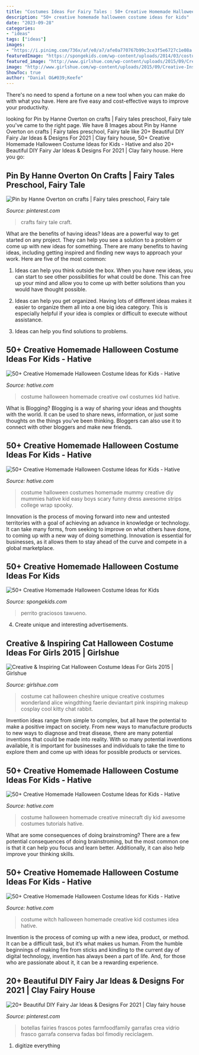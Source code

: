 ```yaml
---
title: "Costumes Ideas For Fairy Tales : 50+ Creative Homemade Halloween Costume Ideas For Kids"
description: "50+ creative homemade halloween costume ideas for kids"
date: "2023-09-28"
categories:
- "ideas"
tags: ["ideas"]
images:
- "https://i.pinimg.com/736x/af/e0/a7/afe0a770767b99c3ce3f5e6727c1e08a.jpg"
featuredImage: "https://spongekids.com/wp-content/uploads/2014/03/costumes-for-kids/12-funny-boy-costume-idea.jpg"
featured_image: "http://www.girlshue.com/wp-content/uploads/2015/09/Creative-Inspiring-Cat-Halloween-Costume-Ideas-For-Girls-2015-3.jpg"
image: "http://www.girlshue.com/wp-content/uploads/2015/09/Creative-Inspiring-Cat-Halloween-Costume-Ideas-For-Girls-2015-3.jpg"
ShowToc: true
author: "Danial O&#039;Keefe"
---
```



There's no need to spend a fortune on a new tool when you can make do with what you have. Here are five easy and cost-effective ways to improve your productivity.

	

		
looking for Pin by Hanne Overton on crafts | Fairy tales preschool, Fairy tale you've came to the right page. We have 8 Images about Pin by Hanne Overton on crafts | Fairy tales preschool, Fairy tale like 20+ Beautiful DIY Fairy Jar Ideas &amp; Designs For 2021 | Clay fairy house, 50+ Creative Homemade Halloween Costume Ideas for Kids - Hative and also 20+ Beautiful DIY Fairy Jar Ideas &amp; Designs For 2021 | Clay fairy house. Here you go:
		
    
## Pin By Hanne Overton On Crafts | Fairy Tales Preschool, Fairy Tale

<img loading=lazy src="https://i.pinimg.com/736x/31/a3/80/31a380d61e2203ce7d84a5bc9560fb60.jpg" onerror="this.onerror=null;this.src='https://tse1.mm.bing.net/th?id=OIP.QSWDluR9uaXCAp9jVzK3aAC7FN&amp;pid=15.1';" alt="Pin by Hanne Overton on crafts | Fairy tales preschool, Fairy tale">

_Source: pinterest.com_

>crafts fairy tale craft. 

	

What are the benefits of having ideas?
Ideas are a powerful way to get started on any project. They can help you see a solution to a problem or come up with new ideas for something. There are many benefits to having ideas, including getting inspired and finding new ways to approach your work. Here are five of the most common: 
1. Ideas can help you think outside the box. When you have new ideas, you can start to see other possibilities for what could be done. This can free up your mind and allow you to come up with better solutions than you would have thought possible. 

2. Ideas can help you get organized. Having lots of different ideas makes it easier to organize them all into a one big idea category. This is especially helpful if your idea is complex or difficult to execute without assistance. 

3. Ideas can help you find solutions to problems.

    
## 50+ Creative Homemade Halloween Costume Ideas For Kids - Hative

<img loading=lazy src="https://hative.com/wp-content/uploads/2014/03/costumes-for-kids/18-owl-kid-costume-idea.jpg" onerror="this.onerror=null;this.src='https://tse2.mm.bing.net/th?id=OIP.uDKBVpzmOvUpNl8OWDth1wHaLH&amp;pid=15.1';" alt="50+ Creative Homemade Halloween Costume Ideas for Kids - Hative">

_Source: hative.com_

>costume halloween homemade creative owl costumes kid hative. 

	

What is Blogging?
Blogging is a way of sharing your ideas and thoughts with the world. It can be used to share news, information, or just some thoughts on the things you’ve been thinking. Bloggers can also use it to connect with other bloggers and make new friends.

    
## 50+ Creative Homemade Halloween Costume Ideas For Kids - Hative

<img loading=lazy src="https://hative.com/wp-content/uploads/2014/03/costumes-for-kids/37-little-mummies-kid-costume.jpg" onerror="this.onerror=null;this.src='https://tse3.mm.bing.net/th?id=OIP.38iHObS9sCB6fFogwRzqrgHaJ4&amp;pid=15.1';" alt="50+ Creative Homemade Halloween Costume Ideas for Kids - Hative">

_Source: hative.com_

>costume halloween costumes homemade mummy creative diy mummies hative kid easy boys scary funny dress awesome strips college wrap spooky. 

	

Innovation is the process of moving forward into new and untested territories with a goal of achieving an advance in knowledge or technology. It can take many forms, from seeking to improve on what others have done, to coming up with a new way of doing something. Innovation is essential for businesses, as it allows them to stay ahead of the curve and compete in a global marketplace.

    
## 50+ Creative Homemade Halloween Costume Ideas For Kids

<img loading=lazy src="https://spongekids.com/wp-content/uploads/2014/03/costumes-for-kids/12-funny-boy-costume-idea.jpg" onerror="this.onerror=null;this.src='https://tse1.mm.bing.net/th?id=OIP.7Mct-EENO0S_vC3VxdPgXgHaH-&amp;pid=15.1';" alt="50+ Creative Homemade Halloween Costume Ideas for Kids">

_Source: spongekids.com_

>perrito graciosos tawueno. 

	

4. Create unique and interesting advertisements.

    
## Creative &amp; Inspiring Cat Halloween Costume Ideas For Girls 2015 | Girlshue

<img loading=lazy src="http://www.girlshue.com/wp-content/uploads/2015/09/Creative-Inspiring-Cat-Halloween-Costume-Ideas-For-Girls-2015-3.jpg" onerror="this.onerror=null;this.src='https://tse4.mm.bing.net/th?id=OIP.Hyrrb1klTgONbhDEZGLgtwHaLo&amp;pid=15.1';" alt="Creative &amp; Inspiring Cat Halloween Costume Ideas For Girls 2015 | Girlshue">

_Source: girlshue.com_

>costume cat halloween cheshire unique creative costumes wonderland alice wingdthing faerie deviantart pink inspiring makeup cosplay cool kitty chat rabbit. 

	

Invention ideas range from simple to complex, but all have the potential to make a positive impact on society. From new ways to manufacture products to new ways to diagnose and treat disease, there are many potential inventions that could be made into reality. With so many potential inventions available, it is important for businesses and individuals to take the time to explore them and come up with ideas for possible products or services.

    
## 50+ Creative Homemade Halloween Costume Ideas For Kids - Hative

<img loading=lazy src="https://hative.com/wp-content/uploads/2014/03/costumes-for-kids/11-minecraft-for-kid-costume.jpg" onerror="this.onerror=null;this.src='https://tse1.mm.bing.net/th?id=OIP.5cAcvxbCAyjoVWuqE0CxHgHaJ4&amp;pid=15.1';" alt="50+ Creative Homemade Halloween Costume Ideas for Kids - Hative">

_Source: hative.com_

>costume halloween homemade creative minecraft diy kid awesome costumes tutorials hative. 

	

What are some consequences of doing brainstroming?
There are a few potential consequences of doing brainstroming, but the most common one is that it can help you focus and learn better. Additionally, it can also help improve your thinking skills.

    
## 50+ Creative Homemade Halloween Costume Ideas For Kids - Hative

<img loading=lazy src="https://hative.com/wp-content/uploads/2014/03/costumes-for-kids/17-witch-kid-costume-idea.jpg" onerror="this.onerror=null;this.src='https://tse4.mm.bing.net/th?id=OIP.yXlWKxDPCjtEfoJUtG1s9gHaM_&amp;pid=15.1';" alt="50+ Creative Homemade Halloween Costume Ideas for Kids - Hative">

_Source: hative.com_

>costume witch halloween homemade creative kid costumes idea hative. 

	

Invention is the process of coming up with a new idea, product, or method. It can be a difficult task, but it’s what makes us human. From the humble beginnings of making fire from sticks and kindling to the current day of digital technology, invention has always been a part of life. And, for those who are passionate about it, it can be a rewarding experience.

    
## 20+ Beautiful DIY Fairy Jar Ideas &amp; Designs For 2021 | Clay Fairy House

<img loading=lazy src="https://i.pinimg.com/736x/af/e0/a7/afe0a770767b99c3ce3f5e6727c1e08a.jpg" onerror="this.onerror=null;this.src='https://tse4.mm.bing.net/th?id=OIP.7yNPCc2neBNM06NbqXo0vQHaLH&amp;pid=15.1';" alt="20+ Beautiful DIY Fairy Jar Ideas &amp; Designs For 2021 | Clay fairy house">

_Source: pinterest.com_

>botellas fairies frascos potes farmfoodfamily garrafas crea vidrio frasco garrafa conserva fadas bol fimodiy reciclagem. 

	

1. digitize everything

